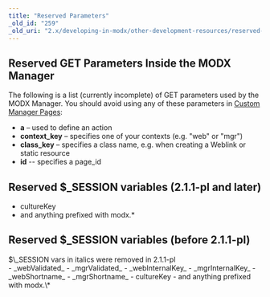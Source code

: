 ```yaml
---
title: "Reserved Parameters"
_old_id: "259"
_old_uri: "2.x/developing-in-modx/other-development-resources/reserved-parameters"
---
```


Reserved GET Parameters Inside the MODX Manager
-----------------------------------------------

The following is a list (currently incomplete) of GET parameters used by the MODX Manager. You should avoid using any of these parameters in [Custom Manager Pages](developing-in-modx/advanced-development/custom-manager-pages "Custom Manager Pages"):

- **a** – used to define an action
- **context\_key** – specifies one of your contexts (e.g. "web" or "mgr")
- **class\_key** – specifies a class name, e.g. when creating a Weblink or static resource
- **id** -- specifies a page\_id

Reserved $\_SESSION variables (2.1.1-pl and later)
--------------------------------------------------

- cultureKey
- and anything prefixed with modx.\*

Reserved $\_SESSION variables (before 2.1.1-pl)
-----------------------------------------------

<div class="note">$\_SESSION vars in italics were removed in 2.1.1-pl</div>- _webValidated_
- _mgrValidated_
- _webInternalKey_
- _mgrInternalKey_
- _webShortname_
- _mgrShortname_
- cultureKey
- and anything prefixed with modx.\*